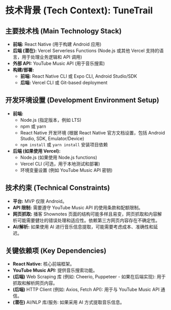 # 技术背景 (Tech Context): TuneTrail

## 主要技术栈 (Main Technology Stack)

*   **前端:** React Native (用于构建 Android 应用)
*   **后端 (潜在):** Vercel Serverless Functions (Node.js 或其他 Vercel 支持的语言，用于处理业务逻辑和 API 调用)
*   **外部 API:** YouTube Music API (用于音乐搜索)
*   **构建/部署:**
    *   **前端:** React Native CLI 或 Expo CLI, Android Studio/SDK
    *   **后端:** Vercel CLI 或 Git-based deployment

## 开发环境设置 (Development Environment Setup)

*   **前端:**
    *   Node.js (指定版本，例如 LTS)
    *   npm 或 yarn
    *   React Native 开发环境 (根据 React Native 官方文档设置，包括 Android Studio, SDK, Emulator/Device)
    *   `npm install` 或 `yarn install` 安装项目依赖
*   **后端 (如果使用 Vercel):**
    *   Node.js (如果使用 Node.js functions)
    *   Vercel CLI (可选，用于本地测试和部署)
    *   环境变量设置 (例如 YouTube Music API 密钥)

## 技术约束 (Technical Constraints)

*   **平台:** MVP 仅限 Android。
*   **API 限制:** 需要遵守 YouTube Music API 的使用条款和配额限制。
*   **网页抓取:** 播客 Shownotes 页面的结构可能多样且易变，网页抓取和内容解析可能需要健壮的错误处理和适应性。依赖第三方网页内容存在不确定性。
*   **AI/解析:** 如果使用 AI 进行音乐信息提取，可能需要考虑成本、准确性和延迟。

## 关键依赖项 (Key Dependencies)

*   **React Native:** 核心前端框架。
*   **YouTube Music API:** 提供音乐搜索功能。
*   **(后端)** Web Scraping 库 (例如: Cheerio, Puppeteer - 如果在后端实现): 用于抓取和解析网页内容。
*   **(后端)** HTTP Client (例如: Axios, Fetch API): 用于与 YouTube Music API 通信。
*   **(潜在)** AI/NLP 库/服务: 如果采用 AI 方式提取音乐信息。
